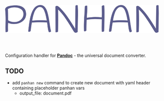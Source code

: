 #

<div align="center">

<br><a href="https://domvwt.github.io/panhan/"><img src="https://github.com/domvwt/panhan/blob/develop/logo/logo.svg?raw=true"></a><br><br>

</div><br>

Configuration handler for **[Pandoc]** - the universal document converter.

## TODO

- add `panhan new` command to create new document with yaml header containing placeholder panhan vars
    - output_file: document.pdf
<!-- Links -->
[Pandoc]: https://pandoc.org/
